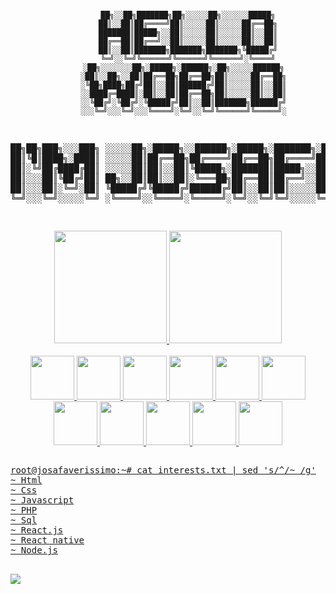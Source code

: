 <div align="center">
<pre>

             ██╗░░██╗███████╗██╗░░░░░██╗░░░░░░█████╗
             ██║░░██║██╔════╝██║░░░░░██║░░░░░██╔══██╗
             ███████║█████╗░░██║░░░░░██║░░░░░██║░░██║
             ██╔══██║██╔══╝░░██║░░░░░██║░░░░░██║░░██║
             ██║░░██║███████╗███████╗███████╗╚█████╔╝
             ╚═╝░░╚═╝╚══════╝╚══════╝╚══════╝░╚════╝
           ░██╗░░░░░░░██╗░█████╗░██████╗░██╗░░░░░██████╗
           ░██║░░██╗░░██║██╔══██╗██╔══██╗██║░░░░░██╔══██╗
           ░╚██╗████╗██╔╝██║░░██║██████╔╝██║░░░░░██║░░██║
           ░░████╔═████║░██║░░██║██╔══██╗██║░░░░░██║░░██║
           ░░╚██╔╝░╚██╔╝░╚█████╔╝██║░░██║███████╗██████╔╝
           ░░░╚═╝░░░╚═╝░░░╚════╝░╚═╝░░╚═╝╚══════╝╚═════╝░
██╗██╗███╗░░░███╗  ░░░░░██╗░█████╗░░██████╗░█████╗░███████╗░█████╗░
██║╚█║████╗░████║  ░░░░░██║██╔══██╗██╔════╝██╔══██╗██╔════╝██╔══██╗
██║░╚╝██╔████╔██║  ░░░░░██║██║░░██║╚█████╗░███████║█████╗░░███████║
██║░░░██║╚██╔╝██║  ██╗░░██║██║░░██║░╚═══██╗██╔══██║██╔══╝░░██╔══██║
██║░░░██║░╚═╝░██║  ╚█████╔╝╚█████╔╝██████╔╝██║░░██║██║░░░░░██║░░██║
╚═╝░░░╚═╝░░░░░╚═╝  ░╚════╝░░╚════╝░╚═════╝░╚═╝░░╚═╝╚═╝░░░░░╚═╝░░╚═╝
           
</pre>
</div>

<div align="center">
  <a href="https://github.com/josafaverissimo">
  <img height="180em" src="https://github-readme-stats.vercel.app/api?username=josafaverissimo&show_icons=true&theme=tokyonight&include_all_commits=true&count_private=true"/>
  <img height="180em" src="https://github-readme-stats.vercel.app/api/top-langs/?username=josafaverissimo&layout=compact&langs_count=7&theme=tokyonight"/>
</div>
<br>
<div align="center">
  <img src="https://cdn.jsdelivr.net/gh/devicons/devicon/icons/html5/html5-original.svg" width="70" />
  <img src="https://cdn.jsdelivr.net/gh/devicons/devicon/icons/css3/css3-original.svg" width="70" />
  <img src="https://cdn.jsdelivr.net/gh/devicons/devicon/icons/javascript/javascript-original.svg" width="70" />
  <img src="https://cdn.jsdelivr.net/gh/devicons/devicon/icons/php/php-original.svg" width="70" />
  <img src="https://cdn.jsdelivr.net/gh/devicons/devicon/icons/nodejs/nodejs-original.svg" width="70" />
  <img src="https://cdn.jsdelivr.net/gh/devicons/devicon/icons/python/python-original.svg" width="70" />
  <img src="https://cdn.jsdelivr.net/gh/devicons/devicon/icons/mysql/mysql-original.svg" width="70" />
  <img src="https://cdn.jsdelivr.net/gh/devicons/devicon/icons/postgresql/postgresql-original.svg" width="70" />
  <img src="https://cdn.jsdelivr.net/gh/devicons/devicon/icons/bash/bash-original.svg" width="70" />
  <img src="https://cdn.jsdelivr.net/gh/devicons/devicon/icons/linux/linux-original.svg" width="70" />
  <img src="https://cdn.jsdelivr.net/gh/devicons/devicon/icons/git/git-original.svg" width="70" />
</div>

##

<pre>
root@josafaverissimo:~# cat interests.txt | sed 's/^/~ /g'
~ Html
~ Css
~ Javascript
~ PHP
~ Sql
~ React.js
~ React native
~ Node.js
</pre>

##

<div>
   	<a href="https://www.linkedin.com/in/josafaverissimo/" target="_blank"><img src="https://img.shields.io/badge/LinkedIn-0077B5?style=for-the-badge&logo=linkedin&logoColor=white" target="_blank"/></a>
</div>
